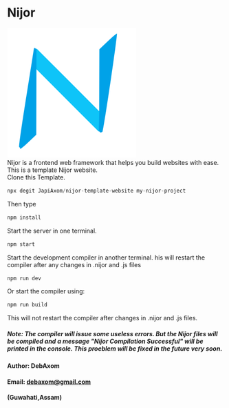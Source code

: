 # Nijor
![Nijor](./app/static/images/logo.svg) <br>
Nijor is a frontend web framework that helps you build websites with ease. <br>
This is a template Nijor website. <br>
Clone this Template.
```Javascript
npx degit JapiAxom/nijor-template-website my-nijor-project
```
Then type
```Javascript
npm install
```
Start the server in one terminal.
```Javascript
npm start
```
Start the development compiler in another terminal. his will restart the compiler after any changes in .nijor and .js files
```Javascript
npm run dev
```
Or start the compiler using:
```Javascript
npm run build
```
This will not restart the compiler after changes in .nijor and .js files.
##### Note: The compiler will issue some useless errors. But the Nijor files will be compiled and a message "Nijor Compilation Successful" will be printed in the console. This proeblem will be fixed in the future very soon.
#### Author: DebAxom
#### Email: debaxom@gmail.com
#### (Guwahati,Assam)